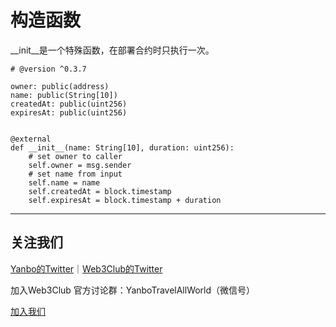 # 构造函数
__init__是一个特殊函数，在部署合约时只执行一次。

```
# @version ^0.3.7

owner: public(address)
name: public(String[10])
createdAt: public(uint256)
expiresAt: public(uint256)


@external
def __init__(name: String[10], duration: uint256):
    # set owner to caller
    self.owner = msg.sender
    # set name from input
    self.name = name
    self.createdAt = block.timestamp
    self.expiresAt = block.timestamp + duration
```

 
---
## 关注我们
[Yanbo的Twitter](https://twitter.com/YanboOfficial)｜[Web3Club的Twitter](https://twitter.com/Web3ClubCN)

加入Web3Club 官方讨论群：YanboTravelAllWorld（微信号）

[加入我们](https://github.com/Web3-Club/Intro./blob/main/Join%20club.md)
